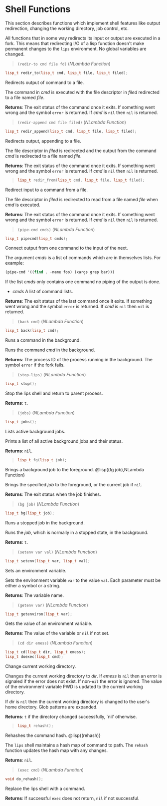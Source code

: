 # Shell Functions

This section describes functions which implement shell features like output
redirection, changing the working directory, job control, etc.

All functions that in some way redirects its input or output are executed
in a fork.  This means that redirecting I/O of a lisp function doesn't make
permanent changes to the `lips` environment.  No global variables are
changed.

> `(redir-to cmd file fd)` (_NLambda Function_)

```cpp
lisp_t redir_to(lisp_t cmd, lisp_t file, lisp_t filed);
```

Redirects output of command to a file.

The command in _cmd_ is executed with the file descriptor in _filed_
redirected to a file named _file_.

**Returns**: The exit status of the command once it exits. If something went
wrong and the symbol `error` is returned. If _cmd_ is `nil` then `nil` is
returned.

> `(redir-append cmd file filed)` (_NLambda Function_)

```cpp
lisp_t redir_append(lisp_t cmd, lisp_t file, lisp_t filed);
```

Redirects output, appending to a file.

The file descriptor in _filed_ is redirected and the output from the
command _cmd_ is redirected to a file named _file_.

**Returns**: The exit status of the command once it exits. If something went
wrong and the symbol `error` is returned. If _cmd_ is `nil` then `nil` is
returned.

> ```cpp
> lisp_t redir_from(lisp_t cmd, lisp_t file, lisp_t filed);
> ```

Redirect input to a command from a file.

The file descriptor in _filed_ is redirected to read from a file named
_file_ when _cmd_ is executed.

**Returns**: The exit status of the command once it exits. If something went
wrong and the symbol `error` is returned. If _cmd_ is `nil` then `nil` is
returned.

> `(pipe-cmd cmds)` (_NLambda Function_)

```cpp
lisp_t pipecmd(lisp_t cmds);
```

Connect output from one command to the input of the next.

The argument _cmds_ is a list of commands which are in themselves lists. For example:

```lisp
(pipe-cmd '((find . -name foo) (xargs grep bar)))
```

If the list _cmds_ only contains one command no piping of the output is done.

- _cmds_ A list of command lists.

**Returns**: The exit status of the last command once it exits. If something
went wrong and the symbol `error` is returned. If _cmd_ is `nil` then `nil`
is returned.

> `(back cmd)` (_NLambda Function_)

```cpp
lisp_t back(lisp_t cmd);
```

Runs a command in the background.

Runs the command _cmd_ in the background.

**Returns**: The process ID of the process running in the background. The
symbol `error` if the fork fails.

> `(stop-lips)` (_NLambda Function_)

```cpp
lisp_t stop();
```

Stop the lips shell and return to parent process.

**Returns**: `t`.

> `(jobs)` (_NLambda Function_)

```cpp
lisp_t jobs();
```

Lists active background jobs.

Prints a list of all active background jobs and their status.

**Returns**: `nil`.

> ```cpp
> lisp_t fg(lisp_t job);
> ```

Brings a background job to the foreground.
@lisp((fg job),NLambda Function}

Brings the specified _job_ to the foreground, or the current job if `nil`.

**Returns**: The exit status when the job finishes.

> `(bg job)` (_NLambda Function_)

```cpp
lisp_t bg(lisp_t job);
```

Runs a stopped job in the background.

Runs the _job_, which is normally in a stopped state, in the background.

**Returns**: `t`.

> `(setenv var val)` (_NLambda Function_)

```cpp
lisp_t setenv(lisp_t var, lisp_t val);
```

Sets an environment variable.

Sets the environment variable `var` to the value `val`. Each parameter must
be either a symbol or a string.

**Returns**: The variable name.

> `(getenv var)` (_NLambda Function_)

```cpp
lisp_t getenviron(lisp_t var);
```

Gets the value of an environment variable.

**Returns**: The value of the variable or `nil` if not set.

> `(cd dir emess)` (_NLambda Function_)

```cpp
lisp_t cd(lisp_t dir, lisp_t emess);
lisp_t doexec(lisp_t cmd);
```

Change current working directory.

Changes the current working directory to _dir_. If _emess_ is `nil` then an
error is signaled if the error does not exist. If non-`nil` the error is
ignored. The value of the environment variable PWD is updated to the
current working directory.

If _dir_ is `nil` then the current working directory is changed to the
user's home directory. Glob patterns are expanded.

**Returns**: `t` if the directory changed successfully, `nil' otherwise.

> ```cpp
> lisp_t rehash();
> ```

Rehashes the command hash.
@lisp{(rehash)}

The `lips` shell maintains a hash map of command to path. The `rehash`
function updates the hash map with any changes.

**Returns**: `nil`.

> `(exec cmd)` (_NLambda Function_)

```cpp
void do_rehash();
```

Replace the lips shell with a command.

**Returns**: If successful `exec` does not return, `nil` if not successful.
